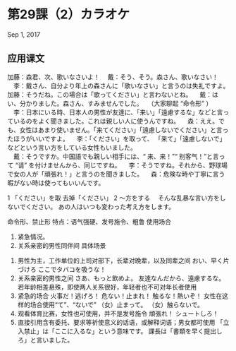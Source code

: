 # 第29課（2）カラオケ
Sep 1, 2017

## 应用课文
加藤：森君、次、歌いなさいよ！
　戴：そう、そう。森さん、歌いなさい！
 
　李：戴さん、自分より年上の森さんに「歌いなさい」と言うのは失礼ですよ。 
加藤：そうだね。この場合は「歌ってください」と言わないとね。
　戴：はい、分かりました。森さん、すみませんでした。 
 
 （大家聊起 “命令形” ）
　李：日本にいる時、日本人の男性が友達に、「来い」「遠慮するな」などと言っているのをよく聞きました。これは親しい人に使うんですね。 
　森：ええ。でも、女性はあまり使いません。「来てください」「遠慮しないでください」と言ったほうがいいですよ。 
　李：「ください」を取って、 「来て」「遠慮しないで」などという言い方をしている女性もいました。     
　戴：そうですか。中国語でも親しい相手には、“ 来、来！”“ 别客气！”と言って “请” を付けませんから、同じですね。 
　李：そうですね。それから、野球場で女の人が「頑張れ！」と言うのを聞きました。 
　森：危険な時や丁寧に言う暇がない時は使ってもいいんです。

1
「ください」を取 去掉「ください」
2
～方をする　
そんな乱暴な言い方をしないでください。
あの人はいつも変わった考え方をします。

命令形、禁止形
特点：语气强硬、发号施令、粗鲁
使用场合
1. 紧急情况。
2. 关系亲密的男性同伴间
具体场景
1) 男性为主，工作单位的上司对部下，长辈对晚辈，以及同辈之间
おい、早く片づけろ
ここでタバコを吸うな！
2) 关系亲密的男性之间
さあ、もっと飲めよ。
友達なんだから、遠慮するな。
若年龄相差悬殊，即使两人关系很好，年轻者也不可对年长者使用
3) 紧急的场合
火事だ！逃げろ！
危ない！止まれ！
触るな！熱いぞ！
女性在这样的场合使用“て”、“ないで”
（女）止まって。
（女）触らないで。
4) 观看体育比赛，女性也可使用，并不是发号施令
頑張れ！
シュートしろ！
5) 直接引用含有委托、要求等祈使意义的话语，或解释词语；男女都可使用
「立入禁止」は「ここに入るな」という意味です。
課長は「書類を早く提出しろ」と言いました。